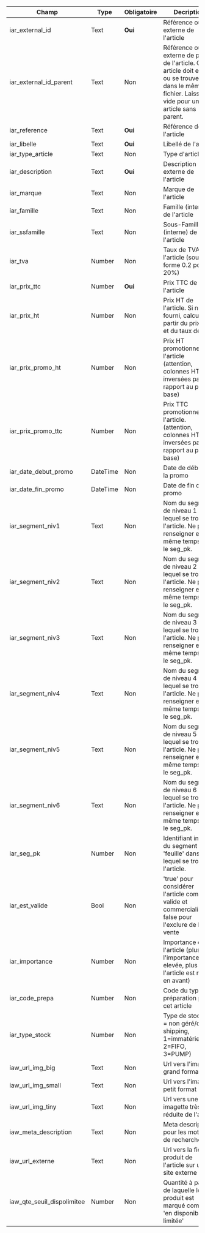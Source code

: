 |Champ|Type|Obligatoire|Decription|
|---|---|---|---|
|iar_external_id|Text|**Oui**|Référence ou id externe de l'article|
|iar_external_id_parent|Text|Non|Référence ou id externe de parent de l'article. Cet article doit exister ou se trouver dans le même fichier. Laisser vide pour un article sans parent.|
|iar_reference|Text|**Oui**|Référence de l'article|
|iar_libelle|Text|**Oui**|Libellé de l'article|
|iar_type_article|Text|Non|Type d'article|
|iar_description|Text|**Oui**|Description externe de l'article|
|iar_marque|Text|Non|Marque de l'article|
|iar_famille|Text|Non|Famille (interne) de l'article|
|iar_ssfamille|Text|Non|Sous-Famille (interne) de l'article|
|iar_tva|Number|Non|Taux de TVA de l'article (sous la forme 0.2 pour 20%)|
|iar_prix_ttc|Number|**Oui**|Prix TTC de l'article|
|iar_prix_ht|Number|Non|Prix HT de l'article. Si non fourni, calculé à partir du prix TTC et du taux de TVA|
|iar_prix_promo_ht|Number|Non|Prix HT promotionnel de l'article (attention, colonnes HT/TTC inversées par rapport au prix de base)|
|iar_prix_promo_ttc|Number|Non|Prix TTC promotionnel de l'article. (attention, colonnes HT/TTC inversées par rapport au prix de base)|
|iar_date_debut_promo|DateTime|Non|Date de début de la promo|
|iar_date_fin_promo|DateTime|Non|Date de fin de la promo|
|iar_segment_niv1|Text|Non|Nom du segment de niveau 1 dans lequel se trouve l'article. Ne pas renseigner en même temps que le seg_pk.|
|iar_segment_niv2|Text|Non|Nom du segment de niveau 2 dans lequel se trouve l'article. Ne pas renseigner en même temps que le seg_pk.|
|iar_segment_niv3|Text|Non|Nom du segment de niveau 3 dans lequel se trouve l'article. Ne pas renseigner en même temps que le seg_pk.|
|iar_segment_niv4|Text|Non|Nom du segment de niveau 4 dans lequel se trouve l'article. Ne pas renseigner en même temps que le seg_pk.|
|iar_segment_niv5|Text|Non|Nom du segment de niveau 5 dans lequel se trouve l'article. Ne pas renseigner en même temps que le seg_pk.|
|iar_segment_niv6|Text|Non|Nom du segment de niveau 6 dans lequel se trouve l'article. Ne pas renseigner en même temps que le seg_pk.|
|iar_seg_pk|Number|Non|Identifiant interne du segment 'feuille' dans lequel se trouve l'article.|
|iar_est_valide|Bool|Non|'true' pour considérer l'article comment valide et commercialisable, false pour l'exclure de la vente|
|iar_importance|Number|Non|Importance de l'article (plus l'importance est elevée, plus l'article est mis en avant)|
|iar_code_prepa|Number|Non|Code du type de préparation pour cet article|
|iar_type_stock|Number|Non|Type de stock (0 = non géré/drop shipping, 1=immatériel, 2=FIFO, 3=PUMP)|
|iaw_url_img_big|Text|Non|Url vers l'image grand format|
|iaw_url_img_small|Text|Non|Url vers l'image petit format|
|iaw_url_img_tiny|Text|Non|Url vers une imagette très réduite de l'article|
|iaw_meta_description|Text|Non|Meta description pour les moteurs de recherche|
|iaw_url_externe|Text|Non|Url vers la fiche produit de l'article sur un site externe|
|iaw_qte_seuil_dispolimitee|Number|Non|Quantité à partir de laquelle le produit est marqué comme 'en disponibilité limitée'|
